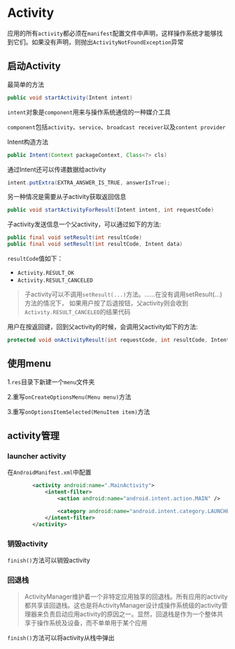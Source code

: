 # Activity

应用的所有`activity`都必须在`manifest`配置文件中声明，这样操作系统才能够找到它们。如果没有声明，则抛出`ActivityNotFoundException`异常

## 启动Activity

最简单的方法

```java
public void startActivity(Intent intent)
```

`intent`对象是`component`用来与操作系统通信的一种媒介工具

`component`包括`activity`、`service`、`broadcast receiver`以及`content provider`

Intent构造方法

```java
public Intent(Context packageContext, Class<?> cls)
```

通过Intent还可以传递数据给activity

```java
intent.putExtra(EXTRA_ANSWER_IS_TRUE, answerIsTrue);
```



另一种情况是需要从子activity获取返回信息

```java
public void startActivityForResult(Intent intent, int requestCode)
```

子activity发送信息一个父activity，可以通过如下的方法:

```java
public final void setResult(int resultCode)
public final void setResult(int resultCode, Intent data)
```

`resultCode`值如下：

+ `Activity.RESULT_OK`
+ `Activity.RESULT_CANCELED`

> 子activity可以不调用`setResult(...)`方法。……在没有调用setResult(...)方法的情况下， 如果用户按了后退按钮，父activity则会收到`Activity.RESULT_CANCELED`的结果代码 



用户在按返回键，回到父activity的时候，会调用父activity如下的方法:

```java
protected void onActivityResult(int requestCode, int resultCode, Intent data)
```



## 使用menu

1.`res`目录下新建一个`menu`文件夹

2.重写`onCreateOptionsMenu(Menu menu)`方法

3.重写`onOptionsItemSelected(MenuItem item)`方法



## activity管理

### launcher activity

在`AndroidManifest.xml`中配置

```xml
        <activity android:name=".MainActivity">
            <intent-filter>
                <action android:name="android.intent.action.MAIN" />

                <category android:name="android.intent.category.LAUNCHER" />
            </intent-filter>
        </activity>
```



### 销毁activity

`finish()`方法可以销毁activity



### 回退栈

>ActivityManager维护着一个非特定应用独享的回退栈。所有应用的activity都共享该回退栈。这也是将ActivityManager设计成操作系统级的activity管理器来负责启动应用activity的原因之一。显然，回退栈是作为一个整体共享于操作系统及设备，而不单单用于某个应用

`finish()`方法可以将activity从栈中弹出